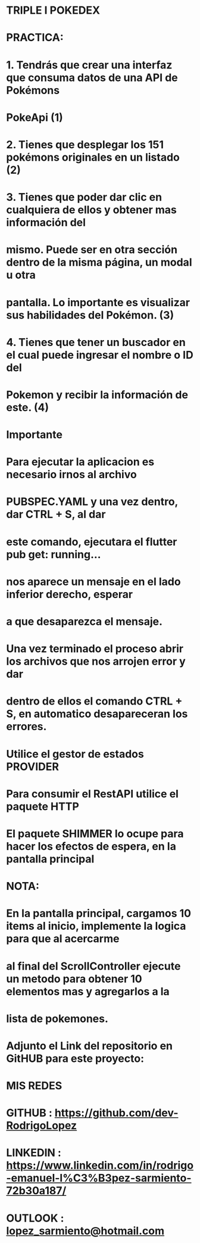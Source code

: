 # TRIPLE I POKEDEX

# PRACTICA:
#   1. Tendrás que crear una interfaz que consuma datos de una API de Pokémons
#   PokeApi (1)
#   2. Tienes que desplegar los 151 pokémons originales en un listado (2)
#   3. Tienes que poder dar clic en cualquiera de ellos y obtener mas información del
#   mismo. Puede ser en otra sección dentro de la misma página, un modal u otra
#   pantalla. Lo importante es visualizar sus habilidades del Pokémon. (3)
#   4. Tienes que tener un buscador en el cual puede ingresar el nombre o ID del
#   Pokemon y recibir la información de este. (4)

# Importante
# Para ejecutar la aplicacion es necesario irnos al archivo
# PUBSPEC.YAML y una vez dentro, dar CTRL + S, al dar 
# este comando, ejecutara el flutter pub get: running...
# nos aparece un mensaje en el lado inferior derecho, esperar
# a que desaparezca el mensaje.

# Una vez terminado el proceso abrir los archivos que nos arrojen error y dar 
# dentro de ellos el comando CTRL + S, en automatico desapareceran los errores.


# Utilice el gestor de estados PROVIDER
# Para consumir el RestAPI utilice el paquete HTTP
# El paquete SHIMMER lo ocupe para hacer los efectos de espera, en la pantalla principal


# NOTA:
# En la pantalla principal, cargamos 10 items al inicio, implemente la logica para que al acercarme
# al final del ScrollController ejecute un metodo para obtener 10 elementos mas y agregarlos a la
# lista de pokemones. 

# Adjunto el Link del repositorio en GitHUB para este proyecto:

# MIS REDES
# GITHUB    :   https://github.com/dev-RodrigoLopez      
# LINKEDIN  :   https://www.linkedin.com/in/rodrigo-emanuel-l%C3%B3pez-sarmiento-72b30a187/
# OUTLOOK   :   lopez_sarmiento@hotmail.com
